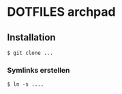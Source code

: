 # DOTFILES **arch**pad

## Installation
```
$ git clone ...
```


### Symlinks erstellen
```
$ ln -s ....
``` 

